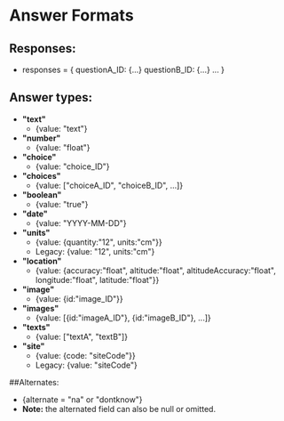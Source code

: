 # Answer Formats

## Responses:
* responses = {
    questionA_ID: {...}
    questionB_ID: {...}
    ...
}

## Answer types:
* **"text"**
    - {value: "text"}
* **"number"**
    - {value: "float"}
* **"choice"**
    - {value: "choice_ID"}
* **"choices"**
    - {value: ["choiceA_ID", "choiceB_ID", ...]}
* **"boolean"**
    - {value: "true"}
* **"date"**
    - {value: "YYYY-MM-DD"}
* **"units"**
    - {value: {quantity:"12", units:"cm"}}
    - Legacy: {value: "12", units:"cm"}
* **"location"**
    - {value: {accuracy:"float", altitude:"float", altitudeAccuracy:"float", longitude:"float", latitude:"float"}}
* **"image"**
    - {value: {id:"image_ID"}}
* **"images"**
    - {value: [{id:"imageA_ID"}, {id:"imageB_ID"}, ...]}
* **"texts"**
    - {value: ["textA", "textB"]}
* **"site"**
    -  {value: {code: "siteCode"}}
    - Legacy: {value: "siteCode"}

##Alternates:
* {alternate = "na" or "dontknow"}
* **Note:** the alternated field can also be null or omitted.
